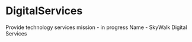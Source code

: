 # DigitalServices

Provide technology services
mission - in progress
Name - SkyWalk Digital Services

